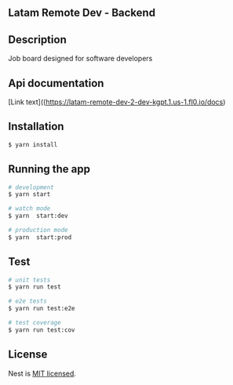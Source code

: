 ## Latam Remote Dev -  Backend 
## Description
Job board designed for software developers

## Api documentation
[Link text]((https://latam-remote-dev-2-dev-kgpt.1.us-1.fl0.io/docs)

## Installation

```bash
$ yarn install
```

## Running the app

```bash
# development
$ yarn start

# watch mode
$ yarn  start:dev

# production mode
$ yarn  start:prod
```

## Test

```bash
# unit tests
$ yarn run test

# e2e tests
$ yarn run test:e2e

# test coverage
$ yarn run test:cov
```


## License

Nest is [MIT licensed](LICENSE).
